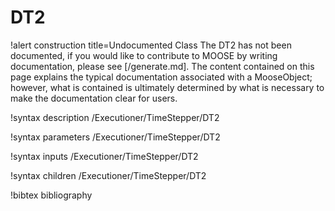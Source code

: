 <!-- MOOSE Documentation Stub: Remove this when content is added. -->

# DT2

!alert construction title=Undocumented Class
The DT2 has not been documented, if you would like to contribute to MOOSE by
writing documentation, please see [/generate.md]. The content contained on this page explains
the typical documentation associated with a MooseObject; however, what is contained is ultimately
determined by what is necessary to make the documentation clear for users.

!syntax description /Executioner/TimeStepper/DT2

!syntax parameters /Executioner/TimeStepper/DT2

!syntax inputs /Executioner/TimeStepper/DT2

!syntax children /Executioner/TimeStepper/DT2

!bibtex bibliography

